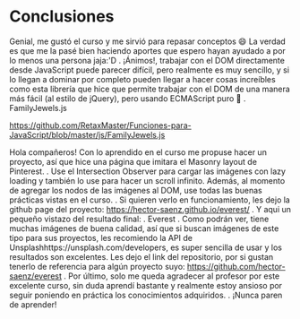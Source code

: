 # Conclusiones

Genial, me gustó el curso y me sirvió para repasar conceptos 😄 La verdad es que me la pasé bien haciendo aportes que espero hayan ayudado a por lo menos una persona jaja:'D
.
¡Ánimos!, trabajar con el DOM directamente desde JavaScript puede parecer difícil, pero realmente es muy sencillo, y si lo llegan a dominar por completo pueden llegar a hacer cosas increíbles como esta librería que hice que permite trabajar con el DOM de una manera más fácil (al estilo de jQuery), pero usando ECMAScript puro 👀
.
FamilyJewels.js

https://github.com/RetaxMaster/Funciones-para-JavaScript/blob/master/js/FamilyJewels.js




Hola compañeros! Con lo aprendido en el curso me propuse hacer un proyecto, así que hice una página que imitara el Masonry layout de Pinterest.
.
Use el Intersection Observer para cargar las imágenes con lazy loading y también lo use para hacer un scroll infinito. Además, al momento de agregar los nodos de las imágenes al DOM, use todas las buenas prácticas vistas en el curso.
.
Si quieren verlo en funcionamiento, les dejo la github page del proyecto: https://hector-saenz.github.io/everest/
.
Y aqui un pequeño vistazo del resultado final:
.
Everest
.
Como podrán ver, tiene muchas imágenes de buena calidad, así que si buscan imágenes de este tipo para sus proyectos, les recomiendo la API de Unsplashhttps://unsplash.com/developers, es super sencilla de usar y los resultados son excelentes. Les dejo el link del repositorio, por si gustan tenerlo de referencia para algún proyecto suyo: https://github.com/hector-saenz/everest
.
Por último, solo me queda agradecer al profesor por este excelente curso, sin duda aprendí bastante y realmente estoy ansioso por seguir poniendo en práctica los conocimientos adquiridos.
.
¡Nunca paren de aprender!